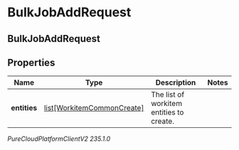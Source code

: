 # BulkJobAddRequest

## BulkJobAddRequest

## Properties

|Name | Type | Description | Notes|
|------------ | ------------- | ------------- | -------------|
| **entities** | [list[WorkitemCommonCreate]](WorkitemCommonCreate) | The list of workitem entities to create. | |



_PureCloudPlatformClientV2 235.1.0_

